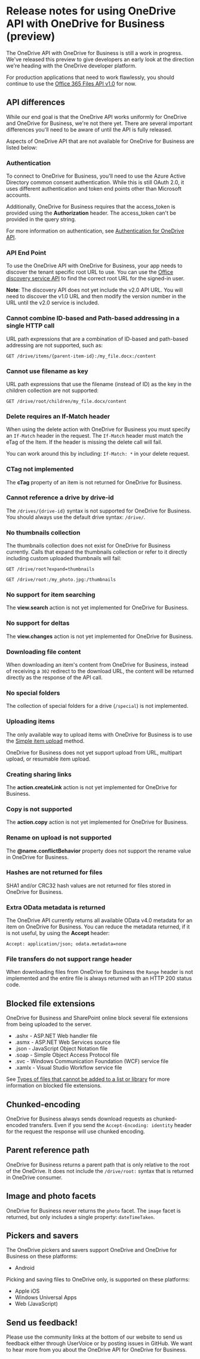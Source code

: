# Release notes for using OneDrive API with OneDrive for Business (preview)

The OneDrive API with OneDrive for Business is still a work in progress. We've
released this preview to give developers an early look at the direction
we're heading with the OneDrive developer platform.

For production applications that need to work flawlessly, you should
continue to use the [Office 365 Files API v1.0](https://msdn.microsoft.com/en-us/office/office365/api/files-rest-operations) for now.

## API differences

While our end goal is that the OneDrive API works uniformly for OneDrive and
OneDrive for Business, we're not there yet. There are several important
differences you'll need to be aware of until the API is fully released.

Aspects of OneDrive API that are not available for OneDrive for Business
are listed below:

### Authentication

To connect to OneDrive for Business, you'll need to use the Azure Active Directory
common consent authentication. While this is still OAuth 2.0, it uses different
authentication and token end points other than Microsoft accounts.

Additionally, OneDrive for Business requires that the access_token is provided using
the **Authorization** header. The access_token can't be provided in the query
string.

For more information on authentication, see [Authentication for OneDrive API](../auth/readme.md).

### API End Point

To use the OneDrive API with OneDrive for Business, your app needs to discover the
tenant specific root URL to use. You can use the [Office discovery service API][discover-api]
to find the correct root URL for the signed-in user.

**Note**: The discovery API does not yet include the v2.0 API URL. You will need
to discover the v1.0 URL and then modify the version number in the URL until
the v2.0 service is included.

[discover-api]: https://msdn.microsoft.com/en-us/office/office365/api/discovery-service-rest-operations

### Cannot combine ID-based and Path-based addressing in a single HTTP call

URL path expressions that are a combination of ID-based and path-based
addressing are not supported, such as:

`GET /drive/items/{parent-item-id}:/my_file.docx:/content`

### Cannot use filename as key

URL path expressions that use the filename (instead of ID) as the key in the
children collection are not supported:

`GET /drive/root/children/my_file.docx/content`

### Delete requires an If-Match header

When using the delete action with OneDrive for Business you must specify an
`If-Match` header in the request. The `If-Match` header must match the eTag of the Item. If the header is missing the delete call will fail.

You can work around this by including: `If-Match: *` in your delete request.

### CTag not implemented
The **cTag** property of an item is not returned for OneDrive for Business.

### Cannot reference a drive by drive-id

The `/drives/{drive-id}` syntax is not supported for OneDrive for Business. You
should always use the default drive syntax: `/drive/`.

### No thumbnails collection

The thumbnails collection does not exist for OneDrive for Business currently.
Calls that expand the thumbnails collection or refer to it directly including
custom uploaded thumbnails  will fail:

`GET /drive/root?expand=thumbnails`

`GET /drive/root:/my_photo.jpg:/thumbnails`

### No support for item searching

The **view.search** action is not yet implemented for OneDrive for Business.

### No support for deltas

The **view.changes** action is not yet implemented for OneDrive for Business.

### Downloading file content

When downloading an item's content from OneDrive for Business, instead of
receiving a `302` redirect to the download URL, the content will be returned
directly as the response of the API call.

### No special folders

The collection of special folders for a drive (`/special`) is not implemented.

### Uploading items

The only available way to upload items with OneDrive for Business is to use the
[Simple item upload](../items/upload_put.md) method.

OneDrive for Business does not yet support upload from URL, multipart upload, or
resumable item upload.

### Creating sharing links

The **action.createLink** action is not yet implemented for OneDrive for Business.

### Copy is not supported

The **action.copy** action is not yet implemented for OneDrive for Business.

### Rename on upload is not supported

The **@name.conflictBehavior** property does not support the rename value in
OneDrive for Business.

### Hashes are not returned for files

SHA1 and/or CRC32 hash values are not returned for files stored in OneDrive
for Business.

### Extra OData metadata is returned

The OneDrive API currently returns all available OData v4.0 metadata for an item
on OneDrive for Business. You can reduce the metadata returned, if it is not
useful, by using the **Accept** header:

```
Accept: application/json; odata.metadata=none
```

### File transfers do not support range header

When downloading files from OneDrive for Business the `Range` header is not
implemented and the entire file is always returned with an HTTP 200 status code.

## Blocked file extensions

OneDrive for Business and SharePoint online block several file extensions from
being uploaded to the server.

* .ashx - ASP.NET Web handler file
* .asmx - ASP.NET Web Services source file
* .json - JavaScript Object Notation file
* .soap - Simple Object Access Protocol file
* .svc - Windows Communication Foundation (WCF) service file
* .xamlx - Visual Studio Workflow service file

See [Types of files that cannot be added to a list or library][blocked-extensions]
for more information on blocked file extensions.

[blocked-extensions]: https://support.office.com/en-us/article/Types-of-files-that-cannot-be-added-to-a-list-or-library-30be234d-e551-4c2a-8de8-f8546ffbf5b3?ui=en-US&rs=en-AU&ad=AU&fromAR=1#__toc355959797]

## Chunked-encoding

OneDrive for Business always sends download requests as chunked-encoded
transfers. Even if you send the `Accept-Encoding: identity` header for the
request the response will use chunked encoding.

## Parent reference path

OneDrive for Business returns a parent path that is only relative to the
root of the OneDrive. It does not include the `/drive/root:` syntax that
is returned in OneDrive consumer.

## Image and photo facets

OneDrive for Business never returns the `photo` facet. The `image` facet is
returned, but only includes a single property: `dateTimeTaken`.

## Pickers and savers

The OneDrive pickers and savers support OneDrive and OneDrive for Business
on these platforms:

* Android

Picking and saving files to OneDrive only, is supported on these platforms:

* Apple iOS
* Windows Universal Apps
* Web (JavaScript)



## Send us feedback!

Please use the community links at the bottom of our website to send us feedback
either through UserVoice or by posting issues in GitHub. We want to hear more
from you about the OneDrive API for OneDrive for Business.

<!-- {
  "type": "#page.annotation",
  "description": "Read more about the differences in using OneDrive API with OneDrive for Business",
  "keywords": "release,notes,onedrive,onedrive for business,od4b,odb,files api,files api v2",
  "section": "documentation",
  "tocPath": "OneDrive for Business (preview)/Release Notes"
} -->
